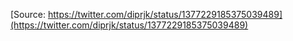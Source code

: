[Source: https://twitter.com/diprjk/status/1377229185375039489](https://twitter.com/diprjk/status/1377229185375039489)